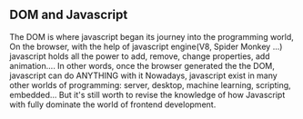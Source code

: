 ## DOM and Javascript

The DOM is where javascript began its journey into
the programming world,
On the browser, with the help of javascript engine(V8, Spider Monkey ...)
javascript holds all the power to add, remove, change properties,
add animation....
In other words, once the browser generated the the DOM, javascript
can do ANYTHING with it
Nowadays, javascript exist in many other worlds of programming: server,
desktop, machine learning, scripting, embedded...
But it's still worth to revise the knowledge of how Javascript
with fully dominate the world of frontend development.
